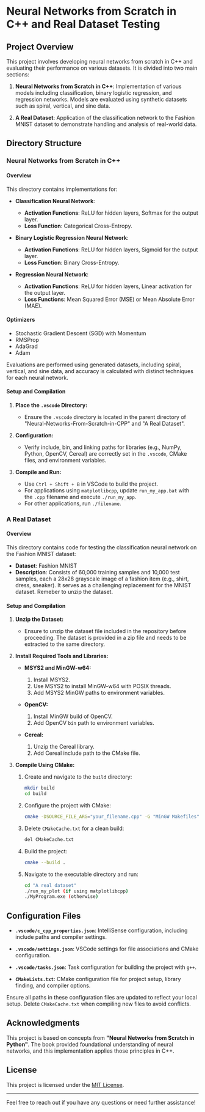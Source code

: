 # Neural Networks from Scratch in C++ and Real Dataset Testing

## Project Overview

This project involves developing neural networks from scratch in C++ and evaluating their performance on various datasets. It is divided into two main sections: 

1. **Neural Networks from Scratch in C++**: Implementation of various models including classification, binary logistic regression, and regression networks. Models are evaluated using synthetic datasets such as spiral, vertical, and sine data.

2. **A Real Dataset**: Application of the classification network to the Fashion MNIST dataset to demonstrate handling and analysis of real-world data.

## Directory Structure

### Neural Networks from Scratch in C++

#### Overview

This directory contains implementations for:

- **Classification Neural Network**:
  - **Activation Functions**: ReLU for hidden layers, Softmax for the output layer.
  - **Loss Function**: Categorical Cross-Entropy.

- **Binary Logistic Regression Neural Network**:
  - **Activation Functions**: ReLU for hidden layers, Sigmoid for the output layer.
  - **Loss Function**: Binary Cross-Entropy.

- **Regression Neural Network**:
  - **Activation Functions**: ReLU for hidden layers, Linear activation for the output layer.
  - **Loss Functions**: Mean Squared Error (MSE) or Mean Absolute Error (MAE).

#### Optimizers

- Stochastic Gradient Descent (SGD) with Momentum
- RMSProp
- AdaGrad
- Adam

Evaluations are performed using generated datasets, including spiral, vertical, and sine data, and accuracy is calculated with distinct techniques for each neural network.

#### Setup and Compilation

1. **Place the `.vscode` Directory:**
   - Ensure the `.vscode` directory is located in the parent directory of "Neural-Networks-From-Scratch-in-CPP" and "A Real Dataset".

2. **Configuration:**
   - Verify include, bin, and linking paths for libraries (e.g., NumPy, Python, OpenCV, Cereal) are correctly set in the `.vscode`, CMake files, and environment variables.

3. **Compile and Run:**
   - Use `Ctrl + Shift + B` in VSCode to build the project.
   - For applications using `matplotlibcpp`, update `run_my_app.bat` with the `.cpp` filename and execute `./run_my_app`.
   - For other applications, run `./filename`.

### A Real Dataset

#### Overview

This directory contains code for testing the classification neural network on the Fashion MNIST dataset:

- **Dataset**: Fashion MNIST
- **Description**: Consists of 60,000 training samples and 10,000 test samples, each a 28x28 grayscale image of a fashion item (e.g., shirt, dress, sneaker). It serves as a challenging replacement for the MNIST dataset. Remeber to unzip the dataset.

#### Setup and Compilation

1. **Unzip the Dataset:**
   - Ensure to unzip the dataset file included in the repository before proceeding. The dataset is provided in a zip file and needs to be extracted to the same directory.

2. **Install Required Tools and Libraries:**

   - **MSYS2 and MinGW-w64:**
     1. Install MSYS2.
     2. Use MSYS2 to install MinGW-w64 with POSIX threads.
     3. Add MSYS2 MinGW paths to environment variables.

   - **OpenCV:**
     1. Install MinGW build of OpenCV.
     2. Add OpenCV `bin` path to environment variables.

   - **Cereal:**
     1. Unzip the Cereal library.
     2. Add Cereal include path to the CMake file.

3. **Compile Using CMake:**

   1. Create and navigate to the `build` directory:
      ```bash
      mkdir build
      cd build
      ```

   2. Configure the project with CMake:
      ```bash
      cmake -DSOURCE_FILE_ARG="your_filename.cpp" -G "MinGW Makefiles" ..
      ```

   3. Delete `CMakeCache.txt` for a clean build:
        ```bash
        del CMakeCache.txt
        ```

   4. Build the project:
      ```bash
      cmake --build .
      ```

   5. Navigate to the executable directory and run:
      ```bash
      cd "A real dataset"
      ./run_my_plot (if using matplotlibcpp)
      ./MyProgram.exe (otherwise)
      ```

## Configuration Files

- **`.vscode/c_cpp_properties.json`**: IntelliSense configuration, including include paths and compiler settings.
- **`.vscode/settings.json`**: VSCode settings for file associations and CMake configuration.
- **`.vscode/tasks.json`**: Task configuration for building the project with `g++`.

- **`CMakeLists.txt`**: CMake configuration file for project setup, library finding, and compiler options.

Ensure all paths in these configuration files are updated to reflect your local setup. Delete `CMakeCache.txt` when compiling new files to avoid conflicts.

## Acknowledgments

This project is based on concepts from **"Neural Networks from Scratch in Python"**. The book provided foundational understanding of neural networks, and this implementation applies those principles in C++.

## License

This project is licensed under the [MIT License](LICENSE).

---

Feel free to reach out if you have any questions or need further assistance!
